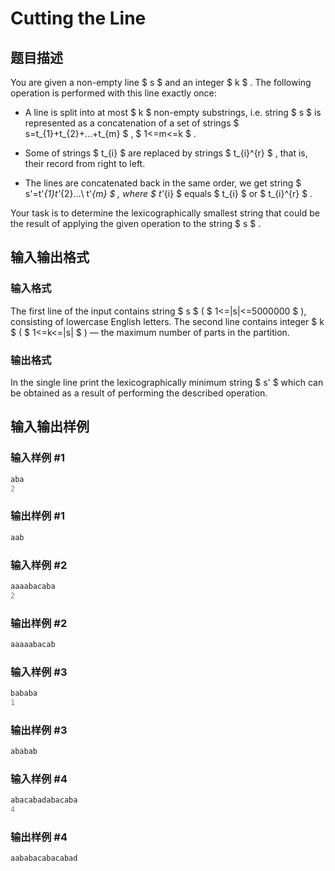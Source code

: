 # Cutting the Line

## 题目描述

You are given a non-empty line $ s $ and an integer $ k $ . The following operation is performed with this line exactly once:

- A line is split into at most $ k $ non-empty substrings, i.e. string $ s $ is represented as a concatenation of a set of strings $ s=t_{1}+t_{2}+...+t_{m} $ , $ 1<=m<=k $ .

- Some of strings $ t_{i} $ are replaced by strings $ t_{i}^{r} $ , that is, their record from right to left.

- The lines are concatenated back in the same order, we get string $ s'=t'_{1}t'_{2}...\ t'_{m} $ , where $ t'_{i} $ equals $ t_{i} $ or $ t_{i}^{r} $ .

Your task is to determine the lexicographically smallest string that could be the result of applying the given operation to the string $ s $ .

## 输入输出格式

### 输入格式

The first line of the input contains string $ s $ ( $ 1<=|s|<=5000000 $ ), consisting of lowercase English letters. The second line contains integer $ k $ ( $ 1<=k<=|s| $ ) — the maximum number of parts in the partition.

### 输出格式

In the single line print the lexicographically minimum string $ s' $ which can be obtained as a result of performing the described operation.

## 输入输出样例

### 输入样例 #1

```cpp
aba
2

```
### 输出样例 #1

```cpp
aab

```
### 输入样例 #2

```cpp
aaaabacaba
2

```
### 输出样例 #2

```cpp
aaaaabacab

```
### 输入样例 #3

```cpp
bababa
1

```
### 输出样例 #3

```cpp
ababab

```
### 输入样例 #4

```cpp
abacabadabacaba
4

```
### 输出样例 #4

```cpp
aababacabacabad

```
